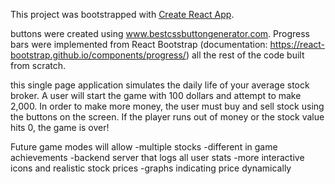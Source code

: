 This project was bootstrapped with [Create React App](https://github.com/facebook/create-react-app).

buttons were created using www.bestcssbuttongenerator.com. Progress bars were implemented from React Bootstrap (documentation: https://react-bootstrap.github.io/components/progress/) all the rest of the code built from scratch.

this single page application simulates the daily life of your average stock broker. A user will start the game with 100 dollars and attempt to make 2,000. In order to make more money, the user must buy and sell stock using the buttons on the screen. If the player runs out of money or the stock value hits 0, the game is over!

Future game modes will allow
-multiple stocks
-different in game achievements
-backend server that logs all user stats
-more interactive icons and realistic stock prices
-graphs indicating price dynamically
